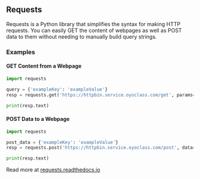 ## Requests

Requests is a Python library that simplifies the syntax for making HTTP requests. You can easily GET the content of webpages as well as POST data to them without needing to manually build query strings.

### Examples

#### GET Content from a Webpage

```python
import requests

query = {'exampleKey': 'exampleValue'}
resp = requests.get('https://httpbin.service.oyoclass.com/get', params=query)

print(resp.text)
```

#### POST Data to a Webpage

```python
import requests

post_data = {'exampleKey': 'exampleValue'}
resp = requests.post('https://httpbin.service.oyoclass.com/post', data=post_data)

print(resp.text)
```

Read more at <a href="https://requests.readthedocs.io/en/latest/">requests.readthedocs.io</a>
